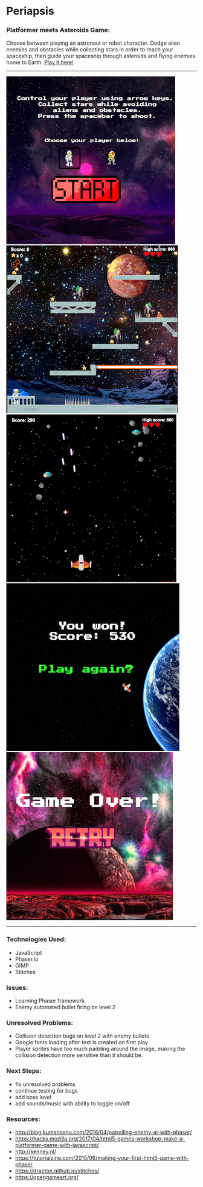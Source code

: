 # Periapsis

### Platformer meets Asteroids Game:

Choose between playing an astronaut or robot character. Dodge alien enemies and obstacles while collecting stars in order to reach your spaceship, then guide your spaceship through asteroids and flying enemies home to Earth. [Play it here!](https://jbadan.github.io/platformGame/) 

----

![startScreen](assets/screenShots/startScreen.png) 
![level1](assets/screenShots/level1.png)
![level2](assets/screenShots/level2.png)  
![winScreen](assets/screenShots/winScreen.png)  
![gameOver](assets/screenShots/gameOver.png)  

----

### Technologies Used:
* JavaScript
* Phaser.io
* GIMP
* Stitches

### Issues: 
* Learning Phaser framework
* Enemy automated bullet firing on level 2 

### Unresolved Problems:
* Collision detection bugs on level 2 with enemy bullets
* Google fonts loading after text is created on first play
* Player sprites have too much padding around the image, making the collision detection more sensitive than it should be. 

### Next Steps:
* fix unresolved problems
* continue testing for bugs 
* add boss level 
* add sounds/music with ability to toggle on/off

### Resources: 
* http://blog.kumansenu.com/2016/04/patrolling-enemy-ai-with-phaser/
* https://hacks.mozilla.org/2017/04/html5-games-workshop-make-a-platformer-game-with-javascript/
* http://kenney.nl/
* https://tutorialzine.com/2015/06/making-your-first-html5-game-with-phaser
* https://draeton.github.io/stitches/
* https://opengameart.org/
